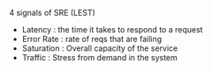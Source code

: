 4 signals of SRE (LEST)
- Latency : the time it takes to respond to a request
- Error Rate : rate of reqs that are failing
- Saturation : Overall capacity of the service
- Traffic : Stress from demand in the system
